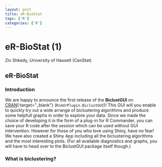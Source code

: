 ```yaml
---
layout: post
title: eR-BioStat
tags: ['R']
categories: ['R']
---
```


eR-BioStat (1)
================
Ziv Shkedy, University of Hasselt (CenStat)

eR-BioStat
----------



### Introduction

We are happy to announce the first release of the **BiclustGUI** on [CRAN](https://cran.r-project.org/web/packages/RcmdrPlugin.BiclustGUI/){:target="_blank"} (`RcmdrPlugin.BiclustGUI`)!
This GUI will you enable to quickly try out a wide arrange of biclustering algorithms and produce some helpfull graphs in order to explore your data. Since we made the choice of developing it in the form of a plug-in for R Commander, you can save your R code after the session which can be used without GUI intervention. However for those of you who love using Shiny, have no fear! We have also created a Shiny App including all the biclustering algorithms and the most interesting plots. (For all available diagnostics and graphs, you will have to head over to the BiclustGUI package itself though.)



### What is biclustering?


